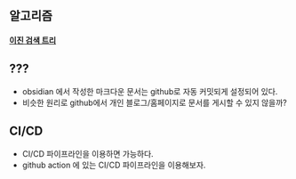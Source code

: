 ## 알고리즘
#### [이진 검색 트리](obsidian://open?vault=TIL&file=Algorithm%2FBinary%20Search%20Tree(%EC%9D%B4%EC%A7%84%20%EA%B2%80%EC%83%89%20%ED%8A%B8%EB%A6%AC))
## ???
- obsidian 에서 작성한 마크다운 문서는 github로 자동 커밋되게 설정되어 있다.
- 비슷한 원리로 github에서 개인 블로그/홈페이지로 문서를 게시할 수 있지 않을까?

## CI/CD
- CI/CD 파이프라인을 이용하면 가능하다.
- github action 에 있는 CI/CD 파이프라인을 이용해보자.



